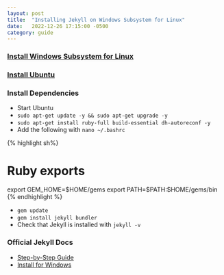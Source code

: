 ```yaml
---
layout: post
title:  "Installing Jekyll on Windows Subsystem for Linux"
date:   2022-12-26 17:15:00 -0500
category: guide
---
```


### [Install Windows Subsystem for Linux](https://apps.microsoft.com/store/detail/windows-subsystem-for-linux/9P9TQF7MRM4R)

### [Install Ubuntu](https://apps.microsoft.com/store/detail/ubuntu/9PDXGNCFSCZV)

### Install Dependencies

- Start Ubuntu
- `sudo apt-get update -y && sudo apt-get upgrade -y`
- `sudo apt-get install ruby-full build-essential dh-autoreconf -y`
- Add the following with `nano ~/.bashrc`

{% highlight sh%}
# Ruby exports
export GEM_HOME=\$HOME/gems
export PATH=\$PATH:\$HOME/gems/bin
{% endhighlight %}

- `gem update`
- `gem install jekyll bundler`
- Check that Jekyll is installed with `jekyll -v`

### Official Jekyll Docs

- [Step-by-Step Guide](https://jekyllrb.com/docs/step-by-step/01-setup/)
- [Install for Windows](https://jekyllrb.com/docs/installation/windows/)

